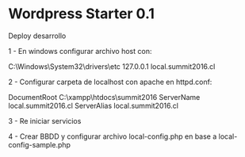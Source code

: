 # Wordpress Starter 0.1

Deploy desarrollo

1 - En windows configurar archivo host con:

C:\Windows\System32\drivers\etc
127.0.0.1 local.summit2016.cl

2 - Configurar carpeta de localhost con apache en httpd.conf:


<VirtualHost local.summit2016.cl>
DocumentRoot C:\xampp\htdocs\summit2016
ServerName local.summit2016.cl
ServerAlias local.summit2016.cl
</VirtualHost>

3 - Re iniciar servicios

4 - Crear BBDD y configurar archivo local-config.php en base a local-config-sample.php